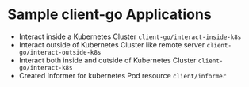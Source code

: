 # Sample client-go Applications
- Interact inside a Kubernetes Cluster  `client-go/interact-inside-k8s`
- Interact outside of Kubernetes Cluster like remote server  `client-go/interact-outside-k8s`
- Interact both inside and outside of Kubernetes Cluster  `client-go/interact-k8s`
- Created Informer for kubernetes Pod resource `client/informer`
